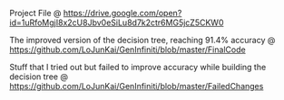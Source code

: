 Project File @ https://drive.google.com/open?id=1uRfoMgjI8x2cU8Jbv0eSiLu8d7k2ctr6MG5jcZ5CKW0

The improved version of the decision tree, reaching 91.4% accuracy @ https://github.com/LoJunKai/GenInfiniti/blob/master/FinalCode

Stuff that I tried out but failed to improve accuracy while building the decision tree @ https://github.com/LoJunKai/GenInfiniti/blob/master/FailedChanges
